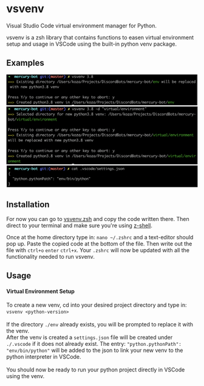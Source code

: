# vsvenv
  
Visual Studio Code virtual environment manager for Python.

vsvenv is a zsh library that contains functions to easen virtual environment setup and usage in VSCode using the built-in python venv package.

## Examples
<img src=https://github.com/kozzza/vsvenv/blob/master/project-examples/vsvenv-example-1.png width="700">
<img src=https://github.com/kozzza/vsvenv/blob/master/project-examples/vsvenv-example-2.png width="700">
<img src=https://github.com/kozzza/vsvenv/blob/master/project-examples/vsvenv-example-3.png width="700">

## Installation

For now you can go to [vsvenv.zsh][vsvenv.zsh link] and copy the code written there. Then direct to your terminal and make sure you're using [z-shell][freecodecamp link].

Once at the home directory type in: ``nano ~/.zshrc`` and a text-editor should pop up. Paste the copied code at the bottom of the file. Then write out the file with ``ctrl+o`` ``enter`` ``ctrl+x``. Your ``.zshrc`` will now be updated with all the functionality needed to run vsvenv.

## Usage

#### Virtual Environment Setup
To create a new venv, cd into your desired project directory and type in: ``vsvenv <python-version>``<br><br>
If the directory ``./env`` already exists, you will be prompted to replace it with the venv.<br>
After the venv is created a ``settings.json`` file will be created under ``./.vscode`` if it does not already exist. The entry: ``"python.pythonPath": "env/bin/python"`` will be added to the json to link your new venv to the python interpreter in VSCode.<br><br>
You should now be ready to run your python project directly in VSCode using the venv.

[vsvenv.zsh link]: https://bit.ly/vsvenv
[freecodecamp link]: https://www.freecodecamp.org/news/how-to-configure-your-macos-terminal-with-zsh-like-a-pro-c0ab3f3c1156/
